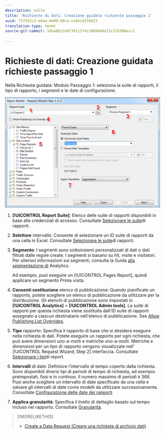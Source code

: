 ```yaml
---
description: nulle
title: 'Richieste di dati: Creazione guidata richieste passaggio 1'
uuid: 717542c3-e4aa-4e00-b0ca-cadecd219d13
translation-type: tm+mt
source-git-commit: 16ba0b12e0f70112f4c10804d0a13c278388ecc2

---
```



# Richieste di dati: Creazione guidata richieste passaggio 1

Nella Richiesta guidata: Modulo Passaggio 1: seleziona la suite di rapporti, il tipo di rapporto, i segmenti e le date di configurazione.

![](assets/rw1_overview.png)

1. **[!UICONTROL Report Suite]**: Elenco delle suite di rapporti disponibili in base alle credenziali di accesso. Consultate [Selezionare le suite](/help/analyze/report-builder/data-requests/selecting-report-suites/t-select-report-suites.md)di rapporti.

1. **Selettore** intervallo: Consente di selezionare un ID suite di rapporti da una cella in Excel. Consultate [Selezionare le suite](/help/analyze/report-builder/data-requests/selecting-report-suites/t-select-report-suites.md)di rapporti.

1. **Segmento**: I segmenti sono sottoinsiemi personalizzati di dati o dati filtrati dalle regole create. I segmenti si basano su hit, visite e visitatori. Per ulteriori informazioni sui segmenti, consulta la Guida [alla segmentazione di](https://marketing.adobe.com/resources/help/en_US/analytics/segment/) Analytics.

   Ad esempio, puoi eseguire un [!UICONTROL Pages Report], quindi applicare un segmento Prima visita.

1. **Consenti sostituzione** elenco di pubblicazione: Quando pianificate un rapporto, potete scegliere un elenco di pubblicazione da utilizzare per la distribuzione. Gli elenchi di pubblicazione sono impostati in **[!UICONTROL Analytics]** &gt; **[!UICONTROL Admin tools]**. La suite di rapporti per questa richiesta viene sostituita dall'ID suite di rapporti assegnato a ciascun destinatario nell'elenco di pubblicazione. See [Allow Publishing List Overrides](/help/analyze/report-builder/data-requests/allow-publishing-list-overrides.md).

1. **Tipo** rapporto: Specifica il rapporto di base che si desidera eseguire nella richiesta di dati. Potete eseguire un rapporto per ogni richiesta, che può avere dimensioni uno-a-molti e metriche uno-a-molti. Metriche e dimensioni per un tipo di rapporto vengono visualizzate nell' [!UICONTROL Request Wizard; Step 2] interfaccia. Consultate [Selezionare i tipi](/help/analyze/report-builder/data-requests/c-report-types/select-report-types.md)di report.

1. **Intervalli** di date: Definisce l’intervallo di tempo coperto dalla richiesta. Sono disponibili diversi tipi di periodi di tempo di richiesta, ad esempio preimpostati, fissi e in continuo. Il numero massimo di periodi è 366. Puoi anche scegliere un intervallo di date specificato da una cella e salvare gli intervalli di date come modelli da utilizzare successivamente.  Consultate [Configurazione delle date dei rapporti](/help/analyze/report-builder/data-requests/configuring-report-dates/custom-calendar.md)

1. **Applica granularità**: Specifica il livello di dettaglio basato sul tempo incluso nel rapporto. Consultate [Granularità](/help/analyze/report-builder/data-requests/configuring-report-dates/granularity.md).

>[!MORELIKETHIS]
>
>* [Create a Data Request (Creare una richiesta di archivio dati)](/help/analyze/report-builder/data-requests/t-create-a-data-request.md)

